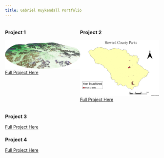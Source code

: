 ```yaml
---
title: Gabriel Kuykendall Portfolio
---
```

<div style="display:table-row; width:100%; table-layout: fixed">
<div style="display: table-cell; width:350px; margin-right:3px" markdown="1">
  
### Project 1
![alt text](https://raw.githubusercontent.com/gkuykendall96/gkuykendall96.github.io/master/try2.jpg)
 [Full Project Here](https://github.com/gkuykendall96/gkuykendall96.github.io/blob/master/project1/project1.md)

</div>

<div style="display: table-cell; width:370px" markdown="1">

### Project 2
![alt text](https://raw.githubusercontent.com/gkuykendall96/gkuykendall96.github.io/master/gifall.gif)
 [Full Project Here](https://github.com/gkuykendall96/gkuykendall96.github.io/blob/master/project2/kuykendall_project2.md)

</div>
</div>

### Project 3
[Full Project Here]()
### Project 4
[Full Project Here]()
